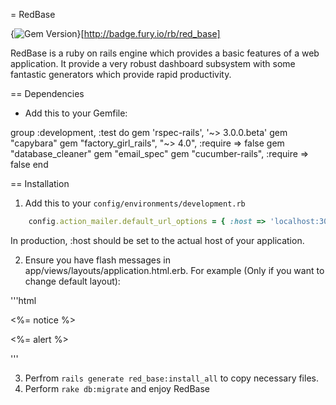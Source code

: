 = RedBase

{<img src="https://badge.fury.io/rb/red_base.png" alt="Gem Version" />}[http://badge.fury.io/rb/red_base]

RedBase is a ruby on rails engine which provides a basic features of a web application. It provide a very
robust dashboard subsystem with some fantastic generators which provide rapid productivity.

== Dependencies

* Add this to your Gemfile:

group :development, :test do
  gem 'rspec-rails', '~> 3.0.0.beta'
  gem "capybara"
  gem "factory_girl_rails", "~> 4.0", :require => false
  gem "database_cleaner"
  gem "email_spec"
  gem "cucumber-rails", :require => false
end

== Installation

1. Add this to your `config/environments/development.rb`

```ruby
    config.action_mailer.default_url_options = { :host => 'localhost:3000' }
```

In production, :host should be set to the actual host of your application.

2. Ensure you have flash messages in app/views/layouts/application.html.erb.
For example (Only if you want to change default layout):

'''html
       <p class="notice"><%= notice %></p>
       <p class="alert"><%= alert %></p>
'''


3. Perfrom `rails generate red_base:install_all` to copy necessary files.
4. Perform `rake db:migrate` and enjoy RedBase
